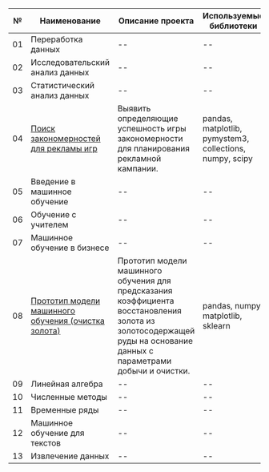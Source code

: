 №|Наименование|Описание проекта|Используемые библиотеки|Статус|
--|--|--|--|--|
01|Переработка данных|--|--|Редактирование|
02|Исследовательский анализ данных|--|--|Редактирование|
03|Статистический анализ данных|--|--|Редактирование|
04|[Поиск закономерностей для рекламы игр](https://github.com/AnatolyRyabov/Yandex.Praktikum/blob/main/Project_critic_top_games_%20hypothesis.ipynb)|Выявить определяющие успешность игры закономерности для планирования рекламной кампании.|pandas, matplotlib, pymystem3, collections, numpy, scipy|Закончен|
05|Введение в машинное обучение|--|--|Редактирование|
06|Обучение с учителем|--|--|Редактирование|
07|Машинное обучение в бизнесе|--|--|Редактирование|
08|[Прототип модели машинного обучения (очистка золота)](https://github.com/AnatolyRyabov/Yandex.Praktikum/blob/main/Project_Gold_learning_machine_model.ipynb)|Прототип модели машинного обучения для предсказания коэффициента восстановления золота из золотосодержащей руды на основание данных с параметрами добычи и очистки.|pandas, numpy, matplotlib, sklearn|Закончен|
09|Линейная алгебра|--|--|Редактирование|
10|Численные методы|--|--|Редактирование|
11|Временные ряды|--|--|Редактирование|
12|Машинное обучение для текстов|--|--|Редактирование|
13|Извлечение данных|--|--|Редактирование|
